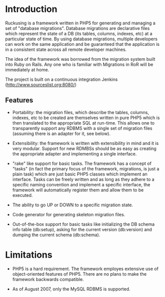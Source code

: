 # Introduction

Ruckusing is a framework written in PHP5 for generating and managing a set of "database migrations". Database migrations are declarative files which represent the state of a DB (its tables, columns, indexes, etc) at a particular state of time. By using database migrations, multiple developers can work on the same application and be guaranteed that the application is in a consistent state across all remote developer machines.

The idea of the framework was borrowed from the migration system built into Ruby on Rails. Any one who is familiar with Migrations in RoR will be immediately at home.

The project is built on a continuous integration Jenkins (http://www.sourceslist.org:8080/)

## Features


* Portability: the migration files, which describe the tables, columns, indexes, etc to be created are themselves written in pure PHP5 which is then translated to the appropriate SQL at run-time. This allows one to transparently support any RDBMS with a single set of migration files (assuming there is an adapter for it, see below).

* Extensibility: the framework is written with extensibility in mind and it is very modular. Support for new RDMBSs should be as easy as creating the appropriate adapter and implementing a single interface.

* "rake" like support for basic tasks. The framework has a concept of "tasks" (in fact the primary focus of the framework, migrations, is just a plain task) which are just basic PHP5 classes which implement an interface. Tasks can be freely written and as long as they adhere to a specific naming convention and implement a specific interface, the framework will automatically register them and allow them to be executed.

* The ability to go UP or DOWN to a specific migration state.

* Code generator for generating skeleton migration files.

* Out-of-the-box support for basic tasks like initializing the DB schema info table (db:setup), asking for the current version (db:version) and dumping the current schema (db:schema).

# Limitations

* PHP5 is a hard requirement. The framework employes extensive use of object-oriented features of PHP5. There are no plans to make the framework backwards compatible.

* As of August 2007, only the MySQL RDBMS is supported.
